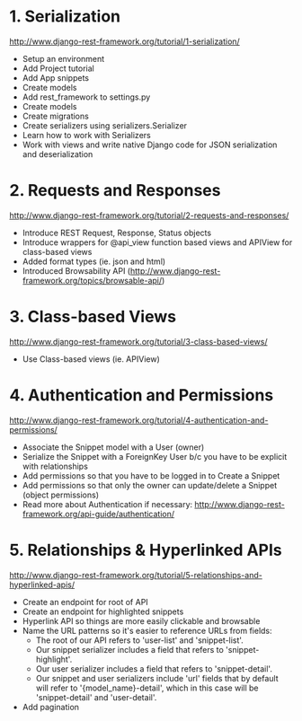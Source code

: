 # 1. Serialization
http://www.django-rest-framework.org/tutorial/1-serialization/
- Setup an environment
- Add Project tutorial
- Add App snippets
- Create models
- Add rest_framework to settings.py
- Create models
- Create migrations
- Create serializers using serializers.Serializer
- Learn how to work with Serializers
- Work with views and write native Django code for JSON serialization and deserialization

# 2. Requests and Responses
http://www.django-rest-framework.org/tutorial/2-requests-and-responses/
- Introduce REST Request, Response, Status objects
- Introduce wrappers for @api_view function based views and APIView for class-based views
- Added format types (ie. json and html)
- Introduced Browsability API (http://www.django-rest-framework.org/topics/browsable-api/)

# 3. Class-based Views
http://www.django-rest-framework.org/tutorial/3-class-based-views/
- Use Class-based views (ie. APIView) 

# 4. Authentication and Permissions
http://www.django-rest-framework.org/tutorial/4-authentication-and-permissions/
- Associate the Snippet model with a User (owner)
- Serialize the Snippet with a ForeignKey User b/c you have to be explicit with relationships
- Add permissions so that you have to be logged in to Create a Snippet
- Add permissions so that only the owner can update/delete a Snippet (object permissions)
- Read more about Authentication if necessary: http://www.django-rest-framework.org/api-guide/authentication/

# 5. Relationships & Hyperlinked APIs
http://www.django-rest-framework.org/tutorial/5-relationships-and-hyperlinked-apis/
- Create an endpoint for root of API
- Create an endpoint for highlighted snippets
- Hyperlink API so things are more easily clickable and browsable
- Name the URL patterns so it's easier to reference URLs from fields:
    * The root of our API refers to 'user-list' and 'snippet-list'.
    * Our snippet serializer includes a field that refers to 'snippet-highlight'.
    * Our user serializer includes a field that refers to 'snippet-detail'.
    * Our snippet and user serializers include 'url' fields that by default will refer to '{model_name}-detail', which in this case will be 'snippet-detail' and 'user-detail'.
- Add pagination    
    